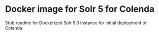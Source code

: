 # Docker image for Solr 5 for Colenda

Stub readme for Dockerized Solr 5.3 instance for initial deployment of Colenda
